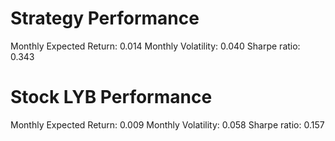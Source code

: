 # Strategy Performance
Monthly Expected Return: 0.014
Monthly Volatility: 0.040
Sharpe ratio: 0.343
# Stock LYB Performance
Monthly Expected Return: 0.009
Monthly Volatility: 0.058
Sharpe ratio: 0.157
